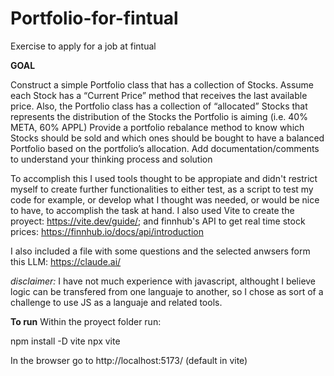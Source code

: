# Portfolio-for-fintual
Exercise to apply for a job at fintual

**GOAL**

Construct a simple Portfolio class that has a collection of Stocks. Assume each Stock has a “Current Price” method that receives the last available price. Also, the Portfolio class has a collection of “allocated” Stocks that represents the distribution of the Stocks the Portfolio is aiming (i.e. 40% META, 60% APPL)
Provide a portfolio rebalance method to know which Stocks should be sold and which ones should be bought to have a balanced Portfolio based on the portfolio’s allocation.
Add documentation/comments to understand your thinking process and solution

To accomplish this I used tools thought to be appropiate and didn't restrict myself to create further functionalities to either test, as a script to test my code for example, or develop what I thought was needed, or would be nice to have, to accomplish the task at hand. 
I also used Vite to create the proyect: https://vite.dev/guide/; and finnhub's API to get real time stock prices: https://finnhub.io/docs/api/introduction

I also included a file with some questions and the selected anwsers form this LLM: https://claude.ai/

_disclaimer:_ I have not much experience with javascript, althought I believe logic can be transfered from one languaje to another, so I chose as sort of a challenge to use JS as a languaje and related tools.



**To run**
Within the proyect folder run:

npm install -D vite
npx vite

In the browser go to http://localhost:5173/ (default in vite)
